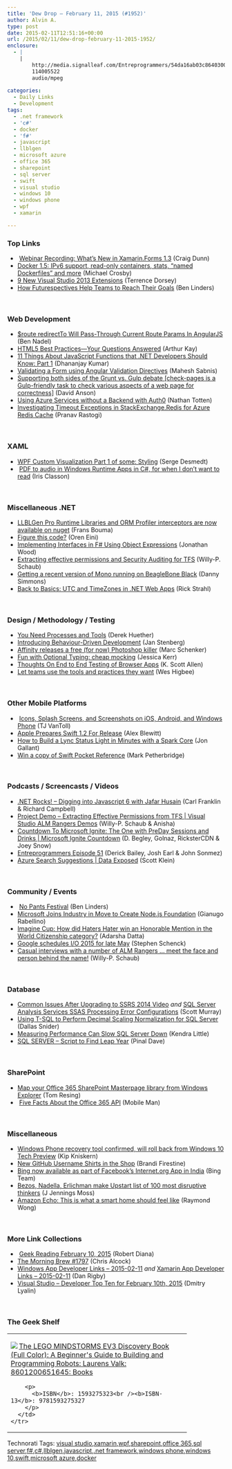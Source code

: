 ```yaml
---
title: 'Dew Drop – February 11, 2015 (#1952)'
author: Alvin A.
type: post
date: 2015-02-11T12:51:16+00:00
url: /2015/02/11/dew-drop-february-11-2015-1952/
enclosure:
  - |
    |
        http://media.signalleaf.com/Entreprogrammers/54da16ab03c8640300675e59/rss/ep51Audio.mp3
        114005522
        audio/mpeg
        
categories:
  - Daily Links
  - Development
tags:
  - .net framework
  - 'c#'
  - docker
  - 'f#'
  - javascript
  - llblgen
  - microsoft azure
  - office 365
  - sharepoint
  - sql server
  - swift
  - visual studio
  - windows 10
  - windows phone
  - wpf
  - xamarin

---
```

### <a name="top"></a>Top Links

  * &nbsp;<a href="http://blog.xamarin.com/webinar-recording-whats-new-in-xamarin.forms-1.3/" target="_blank">Webinar Recording: What’s New in Xamarin.Forms 1.3</a> (Craig Dunn)
  * <a href="http://blog.docker.com/2015/02/docker-1-5-ipv6-support-read-only-containers-stats-named-dockerfiles-and-more/" target="_blank">Docker 1.5: IPv6 support, read-only containers, stats, “named Dockerfiles” and more</a> (Michael Crosby)
  * <a href="http://visualstudiomagazine.com/articles/2015/02/01/9-new-visual-studio-2013-extensions.aspx" target="_blank">9 New Visual Studio 2013 Extensions</a> (Terrence Dorsey)
  * <a href="http://www.benlinders.com/2015/how-futurespectives-help-teams-to-reach-their-goals/" target="_blank">How Futurespectives Help Teams to Reach Their Goals</a> (Ben Linders)

&nbsp;

### <a name="web"></a>Web Development

  * <a href="http://www.bennadel.com/blog/2780-route-redirectto-will-pass-through-current-route-params-in-angularjs.htm" target="_blank">$route redirectTo Will Pass-Through Current Route Params In AngularJS</a> (Ben Nadel)
  * <a href="http://feedproxy.google.com/~r/extblog/~3/d6MujBOcdFc/" target="_blank">HTML5 Best Practices—Your Questions Answered</a> (Arthur Kay)
  * <a href="http://www.infragistics.com/community/blogs/dhananjay_kumar/archive/2015/02/10/all-about-javascript-functions.aspx" target="_blank">11 Things About JavaScript Functions that .NET Developers Should Know: Part 1</a> (Dhananjay Kumar)
  * <a href="http://feedproxy.google.com/~r/netCurryRecentArticles/~3/dHwD2hShPnc/ShowArticle.aspx" target="_blank">Validating a Form using Angular Validation Directives</a> (Mahesh Sabnis)
  * <a href="http://dlaa.me/blog/post/checkpages" target="_blank">Supporting both sides of the Grunt vs. Gulp debate [check-pages is a Gulp-friendly task to check various aspects of a web page for correctness]</a> (David Anson)
  * <a href="http://azure.microsoft.com/blog/2015/02/10/using-azure-services-without-a-backend-with-auth0/" target="_blank">Using Azure Services without a Backend with Auth0</a> (Nathan Totten)
  * <a href="http://azure.microsoft.com/blog/2015/02/10/investigating-timeout-exceptions-in-stackexchange-redis-for-azure-redis-cache/" target="_blank">Investigating Timeout Exceptions in StackExchange.Redis for Azure Redis Cache</a> (Pranav Rastogi)

&nbsp;

### <a name="silverlight"></a>XAML

  * <a href="http://www.codeproject.com/Articles/869964/WPF-Custom-Visualization-Part-of-some-Styling" target="_blank">WPF Custom Visualization Part 1 of some: Styling</a> (Serge Desmedt)
  * &nbsp;<a href="http://irisclasson.com/2015/02/10/pdf-to-audio-in-windows-runtime-apps-in-c-for-when-i-dont-want-to-read/" target="_blank">PDF to audio in Windows Runtime Apps in C#, for when I don’t want to read</a> (Iris Classon)

&nbsp;

### <a name="dotnet"></a>Miscellaneous .NET

  * <a href="http://feedproxy.google.com/~r/FransBouma/~3/6pFz8wE4DXk/llblgen-pro-runtime-libraries-and-orm-profiler-interceptors-are-now-available-on-nuget" target="_blank">LLBLGen Pro Runtime Libraries and ORM Profiler interceptors are now available on nuget</a> (Frans Bouma)
  * <a href="http://feedproxy.google.com/~r/AyendeRahien/~3/EHrmga_y7v8/figure-this-code" target="_blank">Figure this code?</a> (Oren Eini)
  * <a href="http://www.wintellect.com/devcenter/jwood/implementing-interfaces-in-f-using-object-expressions" target="_blank">Implementing Interfaces in F# Using Object Expressions</a> (Jonathan Wood)
  * <a href="http://blogs.msdn.com/b/visualstudioalm/archive/2015/02/10/extracting-effective-permissions-and-security-auditing-for-tfs.aspx" target="_blank">Extracting effective permissions and Security Auditing for TFS</a> (Willy-P. Schaub)
  * <a href="http://blogs.the-simmons.net/danny/post/2015/02/10/Getting-a-recent-version-of-Mono-running-on-BeagleBone-Black.aspx" target="_blank">Getting a recent version of Mono running on BeagleBone Black</a> (Danny Simmons)
  * <a href="http://feedproxy.google.com/~r/RickStrahl/~3/18KK1aiKYkk/Back-to-Basics-UTC-and-TimeZones-in-NET-Web-Apps" target="_blank">Back to Basics: UTC and TimeZones in .NET Web Apps</a> (Rick Strahl)

&nbsp;

### <a name="design"></a>Design / Methodology / Testing

  * <a href="http://feedproxy.google.com/~r/LeadingAgile/~3/1rWtsv_0pw0/" target="_blank">You Need Processes and Tools</a> (Derek Huether)
  * <a href="http://www.infoq.com/news/2015/02/introducing-bdd?utm_campaign=infoq_content&utm_source=infoq&utm_medium=feed&utm_term=global" target="_blank">Introducing Behaviour-Driven Development</a> (Jan Stenberg)
  * <a href="http://www.webdesignerdepot.com/2015/02/affinity-releases-a-free-for-now-photoshop-killer/" target="_blank">Affinity releases a free (for now) Photoshop killer</a> (Marc Schenker)
  * <a href="http://blog.jessitron.com/2015/02/fun-with-optional-typing-cheap-mocking.html" target="_blank">Fun with Optional Typing: cheap mocking</a> (Jessica Kerr)
  * <a href="http://odetocode.com/blogs/scott/archive/2015/02/10/thoughts-on-end-to-end-testing-of-browser-apps.aspx" target="_blank">Thoughts On End to End Testing of Browser Apps</a> (K. Scott Allen)
  * <a href="http://www.weshigbee.com/let-teams-use-the-tools-and-practices-they-want/" target="_blank">Let teams use the tools and practices they want</a> (Wes Higbee)

&nbsp;

### <a name="mobile"></a>Other Mobile Platforms

  * &nbsp;<a href="http://developer.telerik.com/products/appbuilder/icons-splash-screens-screenshots-ios-android-windows-phone/" target="_blank">Icons, Splash Screens, and Screenshots on iOS, Android, and Windows Phone</a> (TJ VanToll)
  * <a href="http://www.infoq.com/news/2015/02/swift-12?utm_campaign=infoq_content&utm_source=infoq&utm_medium=feed&utm_term=global" target="_blank">Apple Prepares Swift 1.2 For Release</a> (Alex Blewitt)
  * <a href="http://feedproxy.google.com/~r/jongallant/~3/KXbOsaB-1Co/beakn-lync-status-light-in-minutes.html" target="_blank">How to Build a Lync Status Light in Minutes with a Spark Core</a> (Jon Gallant)
  * <a href="http://feedproxy.google.com/~r/iosdevblog/~3/OQKXjnsANU0/" target="_blank">Win a copy of Swift Pocket Reference</a> (Mark Petherbridge)

&nbsp;

### <a name="podcasts"></a>Podcasts / Screencasts / Videos

  * <a href="http://www.dotnetrocks.com/default.aspx?ShowNum=1099" target="_blank">.NET Rocks! &#8211; Digging into Javascript 6 with Jafar Husain</a> (Carl Franklin & Richard Campbell)
  * <a href="http://channel9.msdn.com/Series/Visual-Studio-ALM-Rangers-Demos/Project-Demo-Extracting-Effective-Permissions-from-TFS" target="_blank">Project Demo &#8211; Extracting Effective Permissions from TFS | Visual Studio ALM Rangers Demos</a> (Willy-P. Schaub & Anisha)
  * <a href="http://channel9.msdn.com/Shows/Microsoft-Ignite-Countdown/Countdown-To-Microsoft-Ignite-CD2" target="_blank">Countdown To Microsoft Ignite: The One with PreDay Sessions and Drinks | Microsoft Ignite Countdown</a> (D. Begley, Golnaz, RicksterCDN & Joey Snow)
  * <a href="http://media.signalleaf.com/Entreprogrammers/54da16ab03c8640300675e59/rss/ep51Audio.mp3" target="_blank">Entreprogrammers Episode 51</a> (Derick Bailey, Josh Earl & John Sonmez)
  * <a href="http://channel9.msdn.com/Shows/Data-Exposed/DataExposedAzureSearchSuggestions" target="_blank">Azure Search Suggestions | Data Exposed</a> (Scott Klein)

&nbsp;

### <a name="events"></a>Community / Events

  * &nbsp;<a href="http://www.benlinders.com/event/no-pants-festival/" target="_blank">No Pants Festival</a> (Ben Linders)
  * <a href="https://msopentech.com/blog/2015/02/10/microsoft-joins-industry-in-move-to-create-node-js-foundation/" target="_blank">Microsoft Joins Industry in Move to Create Node.js Foundation</a> (Gianugo Rabellino)
  * <a href="http://feedproxy.google.com/~r/CanDevs/~3/GMECHSHPm_I/imagine-cup-how-did-haters-hater-win-an-honorable-mention-in-the-world-citizenship-category.aspx" target="_blank">Imagine Cup: How did Haters Hater win an Honorable Mention in the World Citizenship category?</a> (Adarsha Datta)
  * <a href="http://feedproxy.google.com/~r/pocketnow/~3/tTq4lleecwQ/google-io-2015-date" target="_blank">Google schedules I/O 2015 for late May</a> (Stephen Schenck)
  * <a href="http://blogs.msdn.com/b/willy-peter_schaub/archive/2015/02/10/casual-interviews-with-a-number-of-alm-rangers-meet-the-face-and-person-behind-the-name.aspx" target="_blank">Casual interviews with a number of ALM Rangers … meet the face and person behind the name!</a> (Willy-P. Schaub)

&nbsp;

### <a name="sql"></a>Database

  * <a href="http://feedproxy.google.com/~r/MSSQLTips-LatestSqlServerTips/~3/l3AJ-lxpfnM/tip.asp" target="_blank">Common Issues After Upgrading to SSRS 2014 Video</a> _and_ <a href="http://feedproxy.google.com/~r/MSSQLTips-LatestSqlServerTips/~3/gsBC1md9hpA/tip.asp" target="_blank">SQL Server Analysis Services SSAS Processing Error Configurations</a> (Scott Murray)
  * <a href="http://feedproxy.google.com/~r/MSSQLTips-LatestSqlServerTips/~3/q8-Btk2rjVc/tip.asp" target="_blank">Using T-SQL to Perform Decimal Scaling Normalization for SQL Server</a> (Dallas Snider)
  * <a href="http://feedproxy.google.com/~r/BrentOzar-SqlServerDba/~3/9G2SNqqZhS4/" target="_blank">Measuring Performance Can Slow SQL Server Down</a> (Kendra Little)
  * <a href="http://blog.sqlauthority.com/2015/02/11/sql-server-script-to-find-leap-year/" target="_blank">SQL SERVER – Script to Find Leap Year</a> (Pinal Dave)

&nbsp;

### <a name="sp"></a>SharePoint

  * <a href="http://feedproxy.google.com/~r/TomResingsSharePointBlog/~3/NNmfx8lI2Xs/" target="_blank">Map your Office 365 SharePoint Masterpage library from Windows Explorer</a> (Tom Resing)
  * &nbsp;<a href="http://www.infragistics.com/community/blogs/mobileman/archive/2015/02/10/five-facts-about-the-office-365-api.aspx" target="_blank">Five Facts About the Office 365 API</a> (Mobile Man)

&nbsp;

### <a name="misc"></a>Miscellaneous

  * <a href="http://feedproxy.google.com/~r/winbetadotorg/~3/BSH8ihh68Q4/windows-phone-recovery-tool-confirmed-will-roll-back-windows-10-tech-preview" target="_blank">Windows Phone recovery tool confirmed, will roll back from Windows 10 Tech Preview</a> (Kip Kniskern)
  * <a href="https://github.com/blog/1958-new-github-username-shirts-in-the-shop" target="_blank">New GitHub Username Shirts in the Shop</a> (Brandi Firestine)
  * <a href="http://blogs.bing.com/search/2015/02/10/bing-now-available-as-part-of-facebooks-internet-org-app-in-india/" target="_blank">Bing now available as part of Facebook’s Internet.org App in India</a> (Bing Team)
  * <a href="http://feedproxy.google.com/~r/TechFlash/~3/AQELOpKw9O8/bezos-nadella-erlichman-make-upstart-list-of-100.html" target="_blank">Bezos, Nadella, Erlichman make Upstart list of 100 most disruptive thinkers</a> (J Jennings Moss)
  * <a href="http://feeds.mashable.com/~r/Mashable/~3/kwQRuWiiotI/" target="_blank">Amazon Echo: This is what a smart home should feel like</a> (Raymond Wong)

&nbsp;

### <a name="links"></a>More Link Collections

  * &nbsp;<a href="http://feeds.regulargeek.com/~r/RegularGeek/~3/9sAq7ugncks/" target="_blank">Geek Reading February 10, 2015</a> (Robert Diana)
  * <a href="http://feedproxy.google.com/~r/ReflectivePerspective/~3/lVOEhPUrZuc/" target="_blank">The Morning Brew #1797</a> (Chris Alcock)
  * <a href="http://windowsappdev.com/2015/02/windows-app-developer-links-2015-02-11/" target="_blank">Windows App Developer Links &#8211; 2015-02-11</a> _and_ <a href="http://xamarinappdev.com/2015/02/xamarin-app-developer-links-2015-02-11/" target="_blank">Xamarin App Developer Links &#8211; 2015-02-11</a> (Dan Rigby)
  * <a href="http://www.lyalin.com/2015/02/10/visual-studio-developer-top-ten-for-february-10th-2015/" target="_blank">Visual Studio – Developer Top Ten for February 10th, 2015</a> (Dmitry Lyalin)

&nbsp;

### <a name="shelf"></a>The Geek Shelf

<div id="scid:7dc1bd33-94bd-46fd-a20b-0131235bcd47:6bca0557-e175-4230-9d81-38df039f17eb" class="wlWriterEditableSmartContent" style="float: none; padding-bottom: 0px; padding-top: 0px; padding-left: 0px; margin: 0px; display: inline; padding-right: 0px">
  <table cellspacing="0" cellpadding="2" width="400" border="0" unselectable="on">
    <tr>
      <td valign="top" width="400">
        <p>
          <a title="The LEGO MINDSTORMS EV3 Discovery Book (Full Color): A Beginner&#39;s Guide to Building and Programming Robots: Laurens Valk: 8601200651645: Books" href="http://www.amazon.com/exec/obidos/ASIN/1593275323/alvinashcraft-20"><img data-recalc-dims="1" decoding="async" src="https://i0.wp.com/images.amazon.com/images/P/1593275323.01.MZZZZZZZ.jpg?w=660" border="0" align="left" style="float:left" />The LEGO MINDSTORMS EV3 Discovery Book (Full Color): A Beginner's Guide to Building and Programming Robots: Laurens Valk: 8601200651645: Books</a>
        </p>
        
        <p>
          <b>ISBN</b>: 1593275323<br /><b>ISBN-13</b>: 9781593275327
        </p>
      </td>
    </tr>
  </table>
</div>

<div id="scid:0767317B-992E-4b12-91E0-4F059A8CECA8:f91ebc83-f4c4-47eb-9da5-8edd1d73217a" class="wlWriterEditableSmartContent" style="float: none; padding-bottom: 0px; padding-top: 0px; padding-left: 0px; margin: 0px; display: inline; padding-right: 0px">
  Technorati Tags: <a href="http://technorati.com/tags/visual+studio" rel="tag">visual studio</a>,<a href="http://technorati.com/tags/xamarin" rel="tag">xamarin</a>,<a href="http://technorati.com/tags/wpf" rel="tag">wpf</a>,<a href="http://technorati.com/tags/sharepoint" rel="tag">sharepoint</a>,<a href="http://technorati.com/tags/office+365" rel="tag">office 365</a>,<a href="http://technorati.com/tags/sql+server" rel="tag">sql server</a>,<a href="http://technorati.com/tags/f%23" rel="tag">f#</a>,<a href="http://technorati.com/tags/c%23" rel="tag">c#</a>,<a href="http://technorati.com/tags/llblgen" rel="tag">llblgen</a>,<a href="http://technorati.com/tags/javascript" rel="tag">javascript</a>,<a href="http://technorati.com/tags/.net+framework" rel="tag">.net framework</a>,<a href="http://technorati.com/tags/windows+phone" rel="tag">windows phone</a>,<a href="http://technorati.com/tags/windows+10" rel="tag">windows 10</a>,<a href="http://technorati.com/tags/swift" rel="tag">swift</a>,<a href="http://technorati.com/tags/microsoft+azure" rel="tag">microsoft azure</a>,<a href="http://technorati.com/tags/docker" rel="tag">docker</a>
</div>